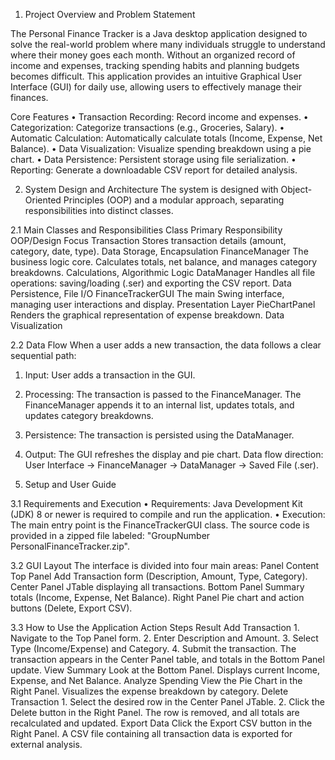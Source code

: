 1. Project Overview and Problem Statement

The Personal Finance Tracker is a Java desktop application designed to solve the real-world problem where many individuals struggle to understand where their money goes each month. Without an organized record of income and expenses, tracking spending habits and planning budgets becomes difficult.
This application provides an intuitive Graphical User Interface (GUI) for daily use, allowing users to effectively manage their finances.

Core Features 
•	Transaction Recording: Record income and expenses.
•	Categorization: Categorize transactions (e.g., Groceries, Salary).
•	Automatic Calculation: Automatically calculate totals (Income, Expense, Net Balance).
•	Data Visualization: Visualize spending breakdown using a pie chart.
•	Data Persistence: Persistent storage using file serialization.
•	Reporting: Generate a downloadable CSV report for detailed analysis.


2. System Design and Architecture
The system is designed with Object-Oriented Principles (OOP) and a modular approach, separating responsibilities into distinct classes.

2.1 Main Classes and Responsibilities 
Class	Primary Responsibility	OOP/Design Focus
Transaction	Stores transaction details (amount, category, date, type).	Data Storage, Encapsulation
FinanceManager	The business logic core. Calculates totals, net balance, and manages category breakdowns.	Calculations, Algorithmic Logic
DataManager	Handles all file operations: saving/loading (.ser) and exporting the CSV report.	Data Persistence, File I/O
FinanceTrackerGUI	The main Swing interface, managing user interactions and display.	Presentation Layer
PieChartPanel	Renders the graphical representation of expense breakdown.	Data Visualization
	
2.2 Data Flow 
When a user adds a new transaction, the data follows a clear sequential path:
1.	Input: User adds a transaction in the GUI.
2.	Processing: The transaction is passed to the FinanceManager. The FinanceManager appends it to an internal list, updates totals, and updates category breakdowns.
3.	Persistence: The transaction is persisted using the DataManager.
4.	Output: The GUI refreshes the display and pie chart.
Data flow direction: User Interface → FinanceManager → DataManager → Saved File (.ser).

3. Setup and User Guide
   
3.1 Requirements and Execution
•	Requirements: Java Development Kit (JDK) 8 or newer is required to compile and run the application.
•	Execution: The main entry point is the FinanceTrackerGUI class. The source code is provided in a zipped file labeled: "GroupNumber PersonalFinanceTracker.zip".

3.2 GUI Layout 
The interface is divided into four main areas:
Panel	Content
Top Panel	Add Transaction form (Description, Amount, Type, Category).
Center Panel	JTable displaying all transactions.
Bottom Panel	Summary totals (Income, Expense, Net Balance).
Right Panel	Pie chart and action buttons (Delete, Export CSV).

3.3 How to Use the Application
Action	Steps	Result
Add Transaction	1. Navigate to the Top Panel form. 2. Enter Description and Amount. 3. Select Type (Income/Expense) and Category. 4. Submit the transaction.	The transaction appears in the Center Panel table, and totals in the Bottom Panel update.
View Summary	Look at the Bottom Panel.	Displays current Income, Expense, and Net Balance.
Analyze Spending	View the Pie Chart in the Right Panel.	Visualizes the expense breakdown by category.
Delete Transaction	1. Select the desired row in the Center Panel JTable. 2. Click the Delete button in the Right Panel.	The row is removed, and all totals are recalculated and updated.
Export Data	Click the Export CSV button in the Right Panel.	A CSV file containing all transaction data is exported for external analysis.
